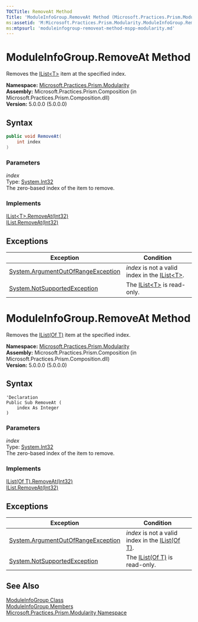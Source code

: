 ```yaml
---
TOCTitle: RemoveAt Method
Title: 'ModuleInfoGroup.RemoveAt Method (Microsoft.Practices.Prism.Modularity)'
ms:assetid: 'M:Microsoft.Practices.Prism.Modularity.ModuleInfoGroup.RemoveAt(System.Int32)'
ms:mtpsurl: 'moduleinfogroup-removeat-method-mspp-modularity.md'
---
```


# ModuleInfoGroup.RemoveAt Method

Removes the [IList&lt;T&gt;](http://msdn.microsoft.com/en-us/library/5y536ey6) item at the specified index.

**Namespace:** [Microsoft.Practices.Prism.Modularity](/patterns-practices/reference/mspp-modularity-namespace)  
**Assembly:** Microsoft.Practices.Prism.Composition (in Microsoft.Practices.Prism.Composition.dll)  
**Version:** 5.0.0.0 (5.0.0.0)

## Syntax

```C#
public void RemoveAt(
	int index
)
```

### Parameters

*index*    
Type: [System.Int32](http://msdn.microsoft.com/en-us/library/td2s409d)  
The zero-based index of the item to remove.

### Implements

[IList&lt;T&gt;.RemoveAt(Int32)](http://msdn.microsoft.com/en-us/library/c93ab5c9)  
[IList.RemoveAt(Int32)](http://msdn.microsoft.com/en-us/library/x5zwtyhy)

## Exceptions


| Exception                                                                                   | Condition                                                                                                             |
|---------------------------------------------------------------------------------------------|-----------------------------------------------------------------------------------------------------------------------|
| [System.ArgumentOutOfRangeException](http://msdn.microsoft.com/en-us/library/8xt94y6e) | *index* is not a valid index in the [IList&lt;T&gt;](http://msdn.microsoft.com/en-us/library/5y536ey6). |
| [System.NotSupportedException](http://msdn.microsoft.com/en-us/library/8a7a4e64)       | The [IList&lt;T&gt;](http://msdn.microsoft.com/en-us/library/5y536ey6) is read-only.                  |


# ModuleInfoGroup.RemoveAt Method

Removes the [IList(Of T)](http://msdn.microsoft.com/en-us/library/5y536ey6) item at the specified index.

**Namespace:** [Microsoft.Practices.Prism.Modularity](/patterns-practices/reference/mspp-modularity-namespace)  
**Assembly:** Microsoft.Practices.Prism.Composition (in Microsoft.Practices.Prism.Composition.dll)  
**Version:** 5.0.0.0 (5.0.0.0)

## Syntax

```VB
'Declaration
Public Sub RemoveAt ( 
	index As Integer
)
```

### Parameters

*index*    
Type: [System.Int32](http://msdn.microsoft.com/en-us/library/td2s409d)  
The zero-based index of the item to remove.

### Implements

[IList(Of T).RemoveAt(Int32)](http://msdn.microsoft.com/en-us/library/c93ab5c9)  
[IList.RemoveAt(Int32)](http://msdn.microsoft.com/en-us/library/x5zwtyhy)

## Exceptions


| Exception                                                                                   | Condition                                                                                                             |
|---------------------------------------------------------------------------------------------|-----------------------------------------------------------------------------------------------------------------------|
| [System.ArgumentOutOfRangeException](http://msdn.microsoft.com/en-us/library/8xt94y6e) | *index* is not a valid index in the [IList(Of T)](http://msdn.microsoft.com/en-us/library/5y536ey6). |
| [System.NotSupportedException](http://msdn.microsoft.com/en-us/library/8a7a4e64)       | The [IList(Of T)](http://msdn.microsoft.com/en-us/library/5y536ey6) is read-only.                  |


## See Also

[ModuleInfoGroup Class](/patterns-practices/reference/moduleinfogroup-class-mspp-modularity)  
[ModuleInfoGroup Members](/patterns-practices/reference/moduleinfogroup-members-mspp-modularity)  
[Microsoft.Practices.Prism.Modularity Namespace](/patterns-practices/reference/mspp-modularity-namespace)  